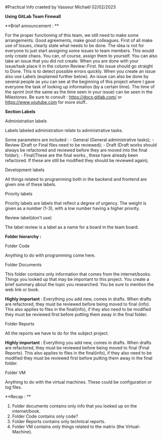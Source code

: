 #Practical Info craeted by Vasseur Michaël 02/02/2023

**Using GitLab Team Firewall**

**Brief announcement : **

For the proper functioning of this team, we still need to make some arrangements. Good agreements, make good colleagues.
First of all make use of Issues, clearly state what needs to be done. The idea is not for everyone to just start assigning some issues to team members. This would only create chaos. You can, of course, assign them to yourself. You can also take an issue that you did not create. When you are done with your issue/task place it in the column Review::First. No issue should go straight to Done. This is to detect possible errors quickly. When you create an issue also use Labels (explained further below). An issue can also be done by several people as you can see at the beginning of this project where I gave everyone the task of looking up information (by a certain time). The time of the sprint (not the same as the time seen in your issue) can be seen in the Milestones. Be sure to consult : https://docs.gitlab.com/ or https://www.youtube.com for more stuff..


**____Section Labels____**

Administration labels

Labels labeled administration relate to administrative tasks. 

Some parameters are included : 
    - General (General administrative tasks);
    - Review (Draft or Final files need to be reviewed);
    - Draft (Draft works should always be refactored and reviewed before they are moved into the final folder);
    - Final(These are the final works , these have already been refactored. If these are still be modified they should be reviewed again);


Development labels

All things related to programming both in the backend and frontend are given one of these labels.


Priority labels 

Priority labels are labels that reflect a degree of urgency. The weight is given as a number (1-3), with a low number having a higher priority.


Review label(don't use)

The label review is a label as a name for a board in the team board.


**____Folder hierarchy____ :**

Folder Code

Anything to do with programming come here.

Folder Documents 

This folder contains only information that comes from the internet/books. Things you looked up that may be important to this project. You create a brief summary about the topic you researched. You be sure to mention the web link or book. 

**Highly important** : Everything you add new, comes in drafts. When drafts are refactored, they must be reviewed before being moved to final (info). This also applies to files in the final(info), if they also need to be modified they must be reviewed first before putting them away in the final folder.

Folder Reports

All the reports we have to do for the subject project. 

**Highly important** : Everything you add new, comes in drafts. When drafts are refactored, they must be reviewed before being moved to final (Final Reports). This also applies to files in the final(info), if they also need to be modified they must be reviewed first before putting them away in the final folder.

Folder VM 

Anything to do with the virtual machines. These could be configuration or log files. 


**Recap : **

1. Folder documents contains only info that you looked up on the internet/book. 
2. Folder Code contains only code?
3. Folder Reports contains only technical reports.
4. Folder VM contains only things related to the matrix (the Virtual-Machine).



